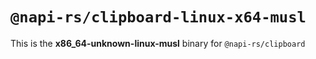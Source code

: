 # `@napi-rs/clipboard-linux-x64-musl`

This is the **x86_64-unknown-linux-musl** binary for `@napi-rs/clipboard`
